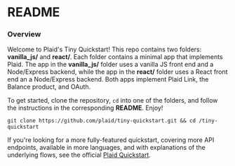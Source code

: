 # README

### Overview

Welcome to Plaid's Tiny Quickstart! This repo contains two folders: **vanilla_js/** and **react/**. Each folder contains a minimal app that implements Plaid. The app in the **vanilla_js/** folder uses a vanilla JS front end and a Node/Express backend, while the app in the **react/** folder uses a React front end an a Node/Express backend. Both apps implement Plaid Link, the Balance product, and OAuth.

To get started, clone the repository, `cd` into one of the folders, and follow the instructions in the corresponding **README**. Enjoy! 

```
git clone https://github.com/plaid/tiny-quickstart.git && cd /tiny-quickstart
```

If you're looking for a more fully-featured quickstart, covering more API endpoints, available in more languages, and with explanations of the underlying flows, see the official [Plaid Quickstart](https://www.plaid.com/docs/quickstart). 
